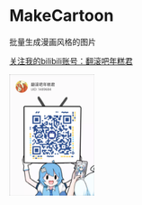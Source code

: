 # MakeCartoon

批量生成漫画风格的图片

[关注我的bilibili账号：翻滚吧年糕君](https://space.bilibili.com/1489684)


<img src="qr.png" width = "30%" height = "30%" alt="qr" align=center />

